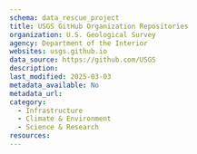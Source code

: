 ```yaml
---
schema: data_rescue_project 
title: USGS GitHub Organization Repositories
organization: U.S. Geological Survey
agency: Department of the Interior
websites: usgs.github.io
data_source: https://github.com/USGS
description: 
last_modified: 2025-03-03
metadata_available: No
metadata_url: 
category:
  - Infrastructure 
  - Climate & Environment 
  - Science & Research 
resources:
---
```

